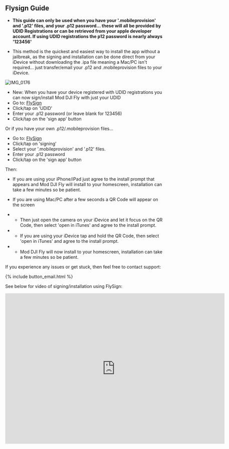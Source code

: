 ## Flysign Guide
* **This guide can only be used when you have your '.mobileprovision' and '.p12' files, and your .p12 password... these will all be provided by UDID Registrations or can be retrieved from your apple developer account. If using UDID registrations the p12 password is nearly always '123456'**

* This method is the quickest and easiest way to install the app without a jailbreak, as the signing and installation can be done direct from your iDevice without downloading the .ipa file meaning a Mac/PC isn't required... just transfer/email your .p12 and .mobileprovision files to your iDevice.


![IMG_0176](https://user-images.githubusercontent.com/2493592/115844922-3a58ca80-a418-11eb-87bb-016da4119137.jpg)


* New: When you have your device registered with UDID registrations you can now sign/install Mod DJI Fly with just your UDID 
* Go to: [FlySign](https://flysign.ddns.net)
* Click/tap on 'UDID'
* Enter your .p12 password (or leave blank for 123456)
* Click/tap on the 'sign app' button

Or if you have your own .p12/.mobileprovision files...

* Go to: [FlySign](https://flysign.ddns.net)
* Click/tap on 'signing'
* Select your '.mobileprovision' and '.p12' files.
* Enter your .p12 password
* Click/tap on the 'sign app' button


Then:

* If you are using your iPhone/iPad just agree to the install prompt that appears and Mod DJI Fly will install to your homescreen, installation can take a few minutes so be patient.


* If you are using Mac/PC after a few seconds a QR Code will appear on the screen
* * Then just open the camera on your iDevice and let it focus on the QR Code, then select 'open in iTunes' and agree to the install prompt.
* * If you are using your iDevice tap and hold the QR Code, then select 'open in iTunes' and agree to the install prompt.
* * Mod DJI Fly will now install to your homescreen, installation can take a few minutes so be patient.

If you experience any issues or get stuck, then feel free to contact support:

{% include button_email.html %}

See below for video of signing/installation using FlySign:

<div class="embed-container">
     <iframe width="700" height="480" src="https://www.youtube.com/embed/Z0mQE90xPa4?rel=0" title="YouTube video player" frameborder="0" allow="accelerometer; autoplay; clipboard-write; encrypted-media; gyroscope; picture-in-picture" allowfullscreen></iframe>
</div>

